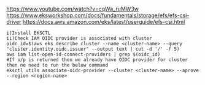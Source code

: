 https://www.youtube.com/watch?v=cqWa_ruMW3w
https://www.eksworkshop.com/docs/fundamentals/storage/efs/efs-csi-driver
https://docs.aws.amazon.com/eks/latest/userguide/efs-csi.html
```
i)Install EKSCTL
ii)Check IAM OIDC provider is associated with cluster
oidc_id=$(aws eks describe cluster --name <cluster-name> --query "cluster.identity.oidc.issuer" --output text | cut -d '/' -f 5)
aws iam list-open-id-connect-providers | grep $(oidc_id)
#If o/p is returned then we already have OIDC provider for cluster then no need to run the below command
eksctl utils associate-oidc-provider --cluster <cluster-name> --aprove --region <region-name>
```
